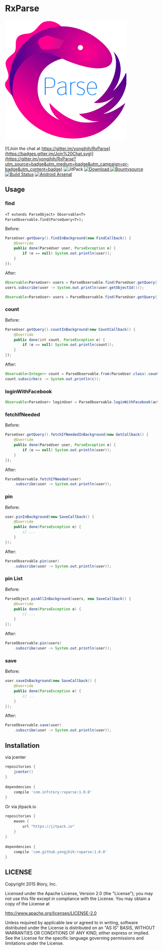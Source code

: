 # RxParse

[![rxparse.png](art/rxparse-transparent.png)](art/rxparse-transparent.png)

[![Join the chat at https://gitter.im/yongjhih/RxParse](https://badges.gitter.im/Join%20Chat.svg)](https://gitter.im/yongjhih/RxParse?utm_source=badge&utm_medium=badge&utm_campaign=pr-badge&utm_content=badge)
![JitPack](https://img.shields.io/github/tag/yongjhih/RxParse.svg?label=maven)
[![Download](https://api.bintray.com/packages/yongjhih/maven/RxParse/images/download.svg) ](https://bintray.com/yongjhih/maven/RxParse/_latestVersion)
[![Bountysource](https://www.bountysource.com/badge/team?team_id=43965&style=bounties_posted)](https://www.bountysource.com/teams/8tory/bounties?utm_source=8tory&utm_medium=shield&utm_campaign=bounties_posted)
[![Build Status](https://travis-ci.org/yongjhih/RxParse.svg)](https://travis-ci.org/yongjhih/RxParse)
[![Android Arsenal](https://img.shields.io/badge/Android%20Arsenal-RxParse-brightgreen.svg?style=flat)](http://android-arsenal.com/details/1/1670)

## Usage

### find


`<T extends ParseObject> Observable<T> ParseObservable.find(ParseQuery<T>);`

Before:

```java
ParseUser.getQuery().findInBackground(new FindCallback() {
    @Override
    public done(ParseUser user, ParseException e) {
        if (e == null) System.out.println(user));
    }
});
```

After:

```java
Observable<ParseUser> users = ParseObservable.find(ParseUser.getQuery());
users.subscribe(user -> System.out.println(user.getObjectId()));
```

```java
Observable<ParseUser> users = ParseObservable.find(ParseUser.getQuery().setLimit(1000));
```

### count

Before:

```java
ParseUser.getQuery().countInBackground(new CountCallback() {
    @Override
    public done(int count, ParseException e) {
        if (e == null) System.out.println(count));
    }
});
```

After:

```java
Observable<Integer> count = ParseObservable.from(ParseUser.class).count();
count.subscirbe(c -> System.out.println(c));
```

### loginWithFacebook

```java
Observable<ParseUser> loginUser = ParseObservable.loginWithFacebook(activity);
```

### fetchIfNeeded

Before:

```java
ParseUser.getQuery().fetchIfNeededInBackground(new GetCallback() {
    @Override
    public done(ParseUser user, ParseException e) {
        if (e == null) System.out.println(user));
    }
});
```

After:

```java
ParseObservable.fetchIfNeeded(user)
    .subscribe(user -> System.out.println(user));
```

### pin

Before:

```java
user.pinInBackground(new SaveCallback() {
    @Override
    public done(ParseException e) {
        // ...
    }
});
```

After:

```java
ParseObservable.pin(user)
    .subscribe(user -> System.out.println(user));
```

### pin List

Before:

```java
ParseObject.pinAllInBackground(users, new SaveCallback() {
    @Override
    public done(ParseException e) {
        // ...
    }
});
```

After:

```java
ParseObservable.pin(users)
    .subscribe(user -> System.out.println(user));
```

### save

Before:

```java
user.saveInBackground(new SaveCallback() {
    @Override
    public done(ParseException e) {
        // ...
    }
});
```

After:

```java
ParseObservable.save(user)
    .subscribe(user -> System.out.println(user));
```

## Installation

via jcenter

```gradle
repositories {
    jcenter()
}

dependencies {
    compile 'com.infstory:rxparse:1.0.0'
}
```

Or via jitpack.io

```gradle
repositories {
    maven {
        url "https://jitpack.io"
    }
}

dependencies {
    compile 'com.github.yongjhih:rxparse:1.0.0'
}
```

## LICENSE

Copyright 2015 8tory, Inc.

Licensed under the Apache License, Version 2.0 (the "License"); you may not use this file except in compliance with the License. You may obtain a copy of the License at

http://www.apache.org/licenses/LICENSE-2.0

Unless required by applicable law or agreed to in writing, software distributed under the License is distributed on an "AS IS" BASIS, WITHOUT WARRANTIES OR CONDITIONS OF ANY KIND, either express or implied. See the License for the specific language governing permissions and limitations under the License.
